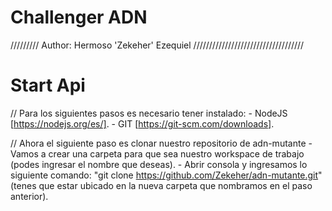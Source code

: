 # Challenger ADN
/////////
Author: Hermoso 'Zekeher' Ezequiel
///////////////////////////////////
# Start Api

// Para los siguientes pasos es necesario tener instalado:
    - NodeJS [https://nodejs.org/es/].
    - GIT [https://git-scm.com/downloads].

// Ahora el siguiente paso es clonar nuestro repositorio de adn-mutante
    - Vamos a crear una carpeta para que sea nuestro workspace de trabajo (podes ingresar el nombre que deseas).
    - Abrir consola y ingresamos lo siguiente comando: "git clone https://github.com/Zekeher/adn-mutante.git" (tenes que estar ubicado en la nueva carpeta que nombramos en el paso anterior).
    